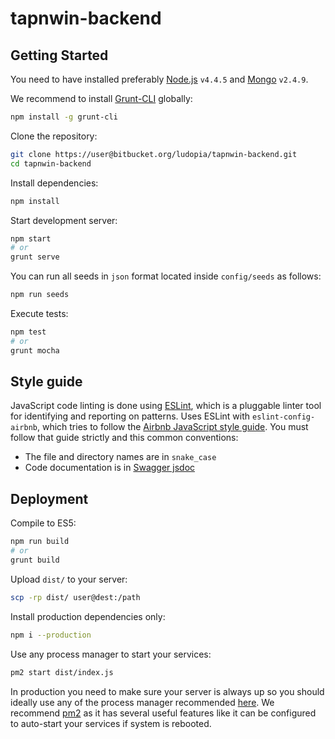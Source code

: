 # tapnwin-backend

## Getting Started

You need to have installed preferably [Node.js](https://github.com/creationix/nvm) `v4.4.5` and [Mongo](https://docs.mongodb.com/v2.4/tutorial/install-mongodb-on-ubuntu/) `v2.4.9`.

We recommend to install [Grunt-CLI](http://gruntjs.com/) globally:

```bash
npm install -g grunt-cli
```

Clone the repository:
```sh
git clone https://user@bitbucket.org/ludopia/tapnwin-backend.git
cd tapnwin-backend
```

Install dependencies:
```sh
npm install
```

Start development server:
```sh
npm start
# or
grunt serve
```

You can run all seeds in `json` format located inside `config/seeds` as follows:
```sh
npm run seeds
```

Execute tests:
```sh
npm test
# or
grunt mocha
```

## Style guide
JavaScript code linting is done using [ESLint](http://eslint.org/), which is a pluggable linter tool for identifying and reporting on patterns. Uses ESLint with `eslint-config-airbnb`, which tries to follow the [Airbnb JavaScript style guide](https://github.com/airbnb/javascript). You must follow that guide strictly and this common conventions:
* The file and directory names are in `snake_case`
* Code documentation is in [Swagger jsdoc](https://www.npmjs.com/package/swagger-jsdoc)

## Deployment

Compile to ES5:
```sh
npm run build
# or
grunt build
```

Upload `dist/` to your server:
```sh
scp -rp dist/ user@dest:/path
```

Install production dependencies only:
```sh
npm i --production
```

Use any process manager to start your services:
```sh
pm2 start dist/index.js
```

In production you need to make sure your server is always up so you should ideally use any of the process manager recommended [here](http://expressjs.com/en/advanced/pm.html).
We recommend [pm2](http://pm2.keymetrics.io/) as it has several useful features like it can be configured to auto-start your services if system is rebooted.
